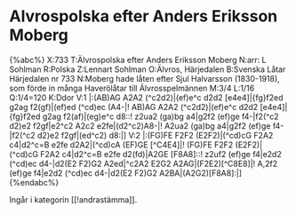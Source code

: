# Alvrospolska efter Anders Eriksson Moberg

{%abc%}
X:733
T:Älvrospolska efter Anders Eriksson Moberg
N:arr: L Sohlman
R:Polska
Z:Lennart Sohlman
O:Älvros, Härjedalen
B:Svenska Låtar Härjedalen nr 733
N:Moberg hade låten efter Sjul Halvarsson (1830-1918), som förde in många Haverölåtar till Älvrosspelmännen
M:3/4
L:1/16
Q:1/4=120
K:Ddor
V:1
|:(AB)AG A2A2 (^c2d2)|(ef)e^c d2d2 [e4e4]|{fg}f2ed g2ag f2(gf)|(ef)ed (^cd)ec (A4-|!
AB)AG A2A2 (^c2d2)|(ef)e^c d2d2 [e4e4]|{fg}f2ed g2ag f2(af)|(eg)e^c d8::!
z2ua2 (ga)bg a4|g2f2 (ef)ge f4-|f2(^c2 d2)e2 f2gf|e2^c2 A2c2 e2fe|(d2^c2)A8-|!
A2ua2 (ga)bg a4|g2f2 (ef)ge f4-|f2(^c2 d2)e2 f2gf|(ed^c2) d8:|]
V:2
|:(FG)FE F2F2 (E2F2)|(^cd)cG F2A2 c4|d2^c=B e2fe d2A2|(^cd)cA (EF)GE [^C4E4]|!
(FG)FE F2F2 (E2F2)|(^cd)cG F2A2 c4|d2^c=B e2fe d2(fd)|A2GE [F8A8]::!
z2uf2 (ef)ge f4|e2d2 (^cd)ec d4-|d2(E2 F2)G2 A2ed|^c2A2 E2G2 A2AG|(F2E2)[^C8E8]|!
A,2f2 (ef)ge f4|e2d2 (^cd)ec d4-|d2(E2 F2)G2 A2BA|(A2G2)[F8A8]:|]
{%endabc%}

Ingår i kategorin [[!andrastämma]].
